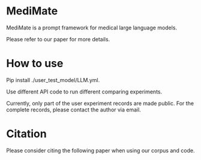 # MediMate

MediMate is a prompt framework for medical large language models.

Please refer to our paper for more details.

# How to use

Pip install ./user_test_model/LLM.yml.

Use different API code to run different comparing experiments.

Currently, only part of the user experiment records are made public. For the complete records, please contact the author via email.

# Citation

Please consider citing the following paper when using our corpus and code.
